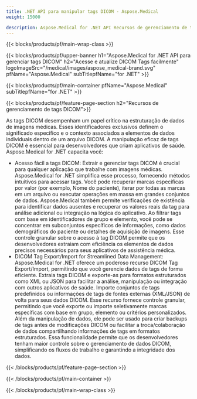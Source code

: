 ```yaml
---
title: .NET API para manipular tags DICOM - Aspose.Medical
weight: 15000

description: Aspose.Medical for .NET API Recursos de gerenciamento de tags DICOM
---
```


{{< blocks/products/pf/main-wrap-class >}}

{{< blocks/products/pf/upper-banner h1="Aspose.Medical for .NET API para gerenciar tags DICOM" h2="Acesse e atualize DICOM Tags facilmente" logoImageSrc="/medical/images/aspose_medical-brand.svg" pfName="Aspose.Medical" subTitlepfName="for .NET" >}}

{{< blocks/products/pf/main-container pfName="Aspose.Medical" subTitlepfName="for .NET" >}}

{{< blocks/products/pf/feature-page-section h2="Recursos de gerenciamento de tags DICOM">}}

<p>As tags DICOM desempenham um papel crítico na estruturação de dados de imagens médicas. Esses identificadores exclusivos definem o significado específico e o contexto associados a elementos de dados individuais dentro de um arquivo DICOM. A manipulação eficaz de tags DICOM é essencial para desenvolvedores que criam aplicativos de saúde. Aspose.Medical for .NET capacita você:</p>

<ul>
<li>Acesso fácil a tags DICOM: Extrair e gerenciar tags DICOM é crucial para qualquer aplicação que trabalhe com imagens médicas. Aspose.Medical for .NET simplifica esse processo, fornecendo métodos intuitivos para acessar tags. Você pode recuperar marcas específicas por valor (por exemplo, Nome do paciente), iterar por todas as marcas em um arquivo ou executar operações em massa em grandes conjuntos de dados. Aspose.Medical também permite verificações de existência para identificar dados ausentes e recuperar os valores reais da tag para análise adicional ou integração na lógica do aplicativo. Ao filtrar tags com base em identificadores de grupo e elemento, você pode se concentrar em subconjuntos específicos de informações, como dados demográficos do paciente ou detalhes de aquisição de imagens. Esse controle granular sobre o acesso à tag DICOM permite que os desenvolvedores extraiam com eficiência os elementos de dados precisos necessários para seus aplicativos de assistência médica.</li>
<li>DICOM Tag Export/Import for Streamlined Data Management: Aspose.Medical for .NET oferece um poderoso recurso DICOM Tag Export/Import, permitindo que você gerencie dados de tags de forma eficiente. Extraia tags DICOM e exporte-as para formatos estruturados como XML ou JSON para facilitar a análise, manipulação ou integração com outros aplicativos de saúde. Importe conjuntos de tags predefinidos ou informações de tags de fontes externas (XML/JSON) de volta para seus dados DICOM. Esse recurso fornece controle granular, permitindo que você exporte ou importe seletivamente marcas específicas com base em grupo, elemento ou critérios personalizados. Além da manipulação de dados, ele pode ser usado para criar backups de tags antes de modificações DICOM ou facilitar a troca/colaboração de dados compartilhando informações de tags em formatos estruturados. Essa funcionalidade permite que os desenvolvedores tenham maior controle sobre o gerenciamento de dados DICOM, simplificando os fluxos de trabalho e garantindo a integridade dos dados.</li>
</ul>

{{< /blocks/products/pf/feature-page-section >}}

{{< /blocks/products/pf/main-container >}}

{{< /blocks/products/pf/main-wrap-class >}}